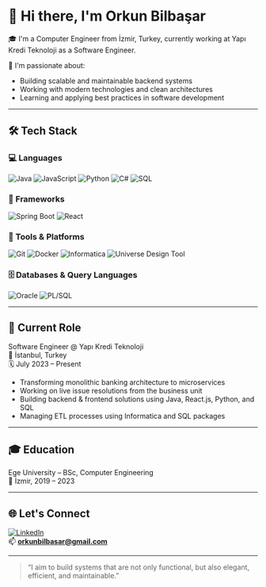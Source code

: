 # 👋 Hi there, I'm Orkun Bilbaşar

🎓 I'm a Computer Engineer from İzmir, Turkey, currently working at Yapı Kredi Teknoloji as a Software Engineer.

🧠 I'm passionate about:
- Building scalable and maintainable backend systems  
- Working with modern technologies and clean architectures  
- Learning and applying best practices in software development  

---

## 🛠️ Tech Stack

### 💻 Languages
![Java](https://img.shields.io/badge/Java-ED8B00?style=for-the-badge&logo=java&logoColor=white)
![JavaScript](https://img.shields.io/badge/JavaScript-F7DF1E?style=for-the-badge&logo=javascript&logoColor=black)
![Python](https://img.shields.io/badge/Python-3776AB?style=for-the-badge&logo=python&logoColor=white)
![C#](https://img.shields.io/badge/C%23-239120?style=for-the-badge&logo=c-sharp&logoColor=white)
![SQL](https://img.shields.io/badge/SQL-336791?style=for-the-badge&logo=postgresql&logoColor=white)

### 🧩 Frameworks
![Spring Boot](https://img.shields.io/badge/Spring%20Boot-6DB33F?style=for-the-badge&logo=springboot&logoColor=white)
![React](https://img.shields.io/badge/React-20232A?style=for-the-badge&logo=react&logoColor=61DAFB)

### 🔧 Tools & Platforms
![Git](https://img.shields.io/badge/Git-F05032?style=for-the-badge&logo=git&logoColor=white)
![Docker](https://img.shields.io/badge/Docker-2496ED?style=for-the-badge&logo=docker&logoColor=white)
![Informatica](https://img.shields.io/badge/Informatica-E34F26?style=for-the-badge&logo=data&logoColor=white)
![Universe Design Tool](https://img.shields.io/badge/Universe%20Design%20Tool-003366?style=for-the-badge)

### 🗄️ Databases & Query Languages
![Oracle](https://img.shields.io/badge/Oracle-F80000?style=for-the-badge&logo=oracle&logoColor=white)
![PL/SQL](https://img.shields.io/badge/PLSQL-F80000?style=for-the-badge&logo=oracle&logoColor=white)

---

## 🧪 Current Role

Software Engineer @ Yapı Kredi Teknoloji  
📍 İstanbul, Turkey  
🗓️ July 2023 – Present  

- Transforming monolithic banking architecture to microservices  
- Working on live issue resolutions from the business unit  
- Building backend & frontend solutions using Java, React.js, Python, and SQL 
- Managing ETL processes using Informatica and SQL packages  

---

## 🎓 Education

Ege University – BSc, Computer Engineering  
📍 İzmir, 2019 – 2023

---

## 🌐 Let's Connect

[![LinkedIn](https://img.shields.io/badge/LinkedIn-blue?style=for-the-badge&logo=linkedin&logoColor=white)](https://linkedin.com/in/orkunbilbasar)  
📫 **orkunbilbasar@gmail.com**

---

> “I aim to build systems that are not only functional, but also elegant, efficient, and maintainable.”
